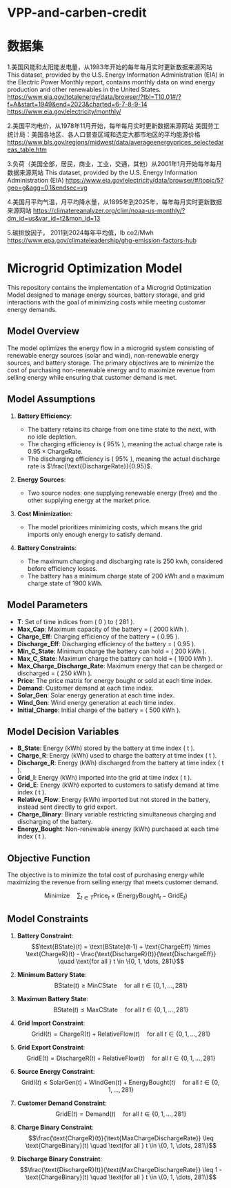 # VPP-and-carben-credit
# 数据集
1.美国风能和太阳能发电量，从1983年开始的每年每月实时更新数据来源网站 This dataset, provided by the U.S. Energy Information Administration (EIA) in the Electric Power Monthly report, contains monthly data on wind energy production and other renewables in the United States. https://www.eia.gov/totalenergy/data/browser/?tbl=T10.01#/?f=A&start=1949&end=2023&charted=6-7-8-9-14 https://www.eia.gov/electricity/monthly/

2.美国平均电价，从1978年11月开始，每年每月实时更新数据来源网站 美国劳工统计局：美国各地区、各人口普查区域和选定大都市地区的平均能源价格 https://www.bls.gov/regions/midwest/data/averageenergyprices_selectedareas_table.htm

3.负荷（美国全部，居民，商业，工业，交通，其他）从2001年1月开始每年每月数据来源网站 This dataset, provided by the U.S. Energy Information Administration (EIA) https://www.eia.gov/electricity/data/browser/#/topic/5?geo=g&agg=0,1&endsec=vg

4.美国月平均气温，月平均降水量，从1895年到2025年，每年每月实时更新数据来源网站 https://climatereanalyzer.org/clim/noaa-us-monthly/?dm_id=us&var_id=t2&mon_id=13

5.碳排放因子， 2011到2024每年平均值，lb co2/Mwh https://www.epa.gov/climateleadership/ghg-emission-factors-hub

# Microgrid Optimization Model

This repository contains the implementation of a Microgrid Optimization Model designed to manage energy sources, battery storage, and grid interactions with the goal of minimizing costs while meeting customer energy demands.

## Model Overview

The model optimizes the energy flow in a microgrid system consisting of renewable energy sources (solar and wind), non-renewable energy sources, and battery storage. The primary objectives are to minimize the cost of purchasing non-renewable energy and to maximize revenue from selling energy while ensuring that customer demand is met.

## Model Assumptions

1. **Battery Efficiency**:
   - The battery retains its charge from one time state to the next, with no idle depletion.
   - The charging efficiency is \( 95\% \), meaning the actual charge rate is $0.95 \times \text{ChargeRate}$.
   - The discharging efficiency is \( 95\% \), meaning the actual discharge rate is $\frac{\text{DischargeRate}}{0.95}$.

2. **Energy Sources**:
   - Two source nodes: one supplying renewable energy (free) and the other supplying energy at the market price.

3. **Cost Minimization**:
   - The model prioritizes minimizing costs, which means the grid imports only enough energy to satisfy demand.

4. **Battery Constraints**:
   - The maximum charging and discharging rate is 250 kwh, considered before efficiency losses.
   - The battery has a minimum charge state of 200 kWh and a maximum charge state of 1900 kWh.

## Model Parameters

- **T**: Set of time indices from \( 0 \) to \( 281 \).
- **Max\_Cap**: Maximum capacity of the battery = \( 2000  kWh \).
- **Charge\_Eff**: Charging efficiency of the battery = \( 0.95 \).
- **Discharge\_Eff**: Discharging efficiency of the battery = \( 0.95 \).
- **Min\_C\_State**: Minimum charge the battery can hold = \( 200 kWh \).
- **Max\_C\_State**: Maximum charge the battery can hold = \( 1900  kWh \).
- **Max\_Charge\_Discharge\_Rate**: Maximum energy that can be charged or discharged = \( 250  kWh \).
- **Price**: The price matrix for energy bought or sold at each time index.
- **Demand**: Customer demand at each time index.
- **Solar\_Gen**: Solar energy generation at each time index.
- **Wind\_Gen**: Wind energy generation at each time index.
- **Initial\_Charge**: Initial charge of the battery = \( 500 kWh \).

## Model Decision Variables

- **B\_State**: Energy (kWh) stored by the battery at time index \( t \).
- **Charge\_R**: Energy (kWh) used to charge the battery at time index \( t \).
- **Discharge\_R**: Energy (kWh) discharged from the battery at time index \( t \).
- **Grid\_I**: Energy (kWh) imported into the grid at time index \( t \).
- **Grid\_E**: Energy (kWh) exported to customers to satisfy demand at time index \( t \).
- **Relative\_Flow**: Energy (kWh) imported but not stored in the battery, instead sent directly to grid export.
- **Charge\_Binary**: Binary variable restricting simultaneous charging and discharging of the battery.
- **Energy\_Bought**: Non-renewable energy (kWh) purchased at each time index \( t \).

## Objective Function

The objective is to minimize the total cost of purchasing energy while maximizing the revenue from selling energy that meets customer demand.

<!-- $$\text{Minimize} \quad \sum_{t \in T} \text{Price}_t \times \left(\text{Energy\_Bought}_t - \text{Grid\_E}_t\right)$$ -->
$$\text{Minimize} \quad \sum_{t \in T} \text{Price}_t \times (\text{EnergyBought}_t - \text{GridE}_t)$$

## Model Constraints

1. **Battery Constraint**:
   $$\text{BState}(t) = \text{BState}(t-1) + \text{ChargeEff} \times \text{ChargeR}(t) - \frac{\text{DischargeR}(t)}{\text{DischargeEff}} \quad \text{for all } t \in \{0, 1, \dots, 281\}$$

2. **Minimum Battery State**:
   $$\text{BState}(t) \geq \text{MinCState} \quad \text{for all } t \in \{0, 1, \dots, 281\}$$

3. **Maximum Battery State**:
   $$\text{BState}(t) \leq \text{MaxCState} \quad \text{for all } t \in \{0, 1, \dots, 281\}$$

4. **Grid Import Constraint**:
   $$\text{GridI}(t) = \text{ChargeR}(t) + \text{RelativeFlow}(t) \quad \text{for all } t \in \{0, 1, \dots, 281\}$$

5. **Grid Export Constraint**:
   $$\text{GridE}(t) = \text{DischargeR}(t) + \text{RelativeFlow}(t) \quad \text{for all } t \in \{0, 1, \dots, 281\}$$

6. **Source Energy Constraint**:
   $$\text{GridI}(t) \leq \text{SolarGen}(t) + \text{WindGen}(t) + \text{EnergyBought}(t) \quad \text{for all } t \in \{0, 1, \dots, 281\}$$

7. **Customer Demand Constraint**:
   $$\text{GridE}(t) = \text{Demand}(t) \quad \text{for all } t \in \{0, 1, \dots, 281\}$$

8. **Charge Binary Constraint**:
   $$\frac{\text{ChargeR}(t)}{\text{MaxChargeDischargeRate}} \leq \text{ChargeBinary}(t) \quad \text{for all } t \in \{0, 1, \dots, 281\}$$

9. **Discharge Binary Constraint**:
   $$\frac{\text{DischargeR}(t)}{\text{MaxChargeDischargeRate}} \leq 1 - \text{ChargeBinary}(t) \quad \text{for all } t \in \{0, 1, \dots, 281\}$$
